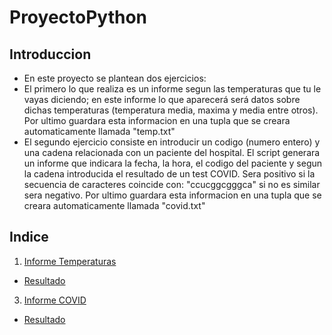 # ProyectoPython
## Introduccion
- En este proyecto se plantean dos ejercicios:
- El primero lo que realiza es un informe segun las temperaturas que tu le vayas diciendo; en este informe lo que aparecerá será datos sobre dichas temperaturas (temperatura media, maxima y media entre otros). Por ultimo guardara esta informacion en una tupla que se creara automaticamente llamada "temp.txt"
- El segundo ejercicio consiste en introducir un codigo (numero entero) y una cadena relacionada con un paciente del hospital. El script generara un informe que indicara la fecha, la hora, el codigo del paciente y segun la cadena introducida el resultado de un test COVID. Sera positivo si la secuencia de caracteres coincide con: "ccucggcgggca" si no es similar sera negativo. Por ultimo guardara esta informacion en una tupla que se creara automaticamente llamada "covid.txt"
## Indice
1. [Informe Temperaturas](https://github.com/danielocabrera790/ProyectoPython/blob/main/ejercicio1.py)
- [Resultado](https://github.com/danielocabrera790/ProyectoPython/blob/main/resultados/ejer2.png)
3. [Informe COVID](https://github.com/danielocabrera790/ProyectoPython/blob/main/ejercicio2.py)
- [Resultado](https://github.com/danielocabrera790/ProyectoPython/blob/main/resultados/pro1.png)

